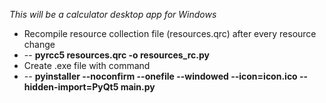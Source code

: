 *This will be a calculator desktop app for Windows*
- Recompile resource collection file (resources.qrc) after every resource change
- -- **pyrcc5 resources.qrc -o resources_rc.py**
- Create .exe file with command
- -- **pyinstaller --noconfirm --onefile --windowed --icon=icon.ico --hidden-import=PyQt5 main.py**

